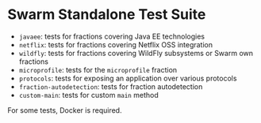 # Swarm Standalone Test Suite

- `javaee`: tests for fractions covering Java EE technologies
- `netflix`: tests for fractions covering Netflix OSS integration
- `wildfly`: tests for fractions covering WildFly subsystems or Swarm own fractions
- `microprofile`: tests for the `microprofile` fraction
- `protocols`: tests for exposing an application over various protocols
- `fraction-autodetection`: tests for fraction autodetection
- `custom-main`: tests for custom `main` method

For some tests, Docker is required.
